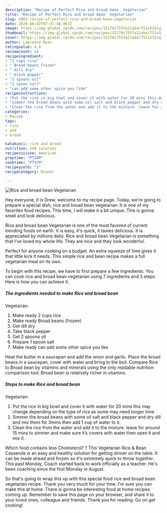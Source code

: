 ```yaml
---
description: "Recipe of Perfect Rice and broad bean  Vegetarian"
title: "Recipe of Perfect Rice and broad bean  Vegetarian"
slug: 2803-recipe-of-perfect-rice-and-broad-bean-vegetarian
date: 2020-06-02T07:37:48.067Z
image: https://img-global.cpcdn.com/recipes/15178c755fa21ab4/751x532cq70/rice-and-broad-bean-vegetarian-recipe-main-photo.jpg
thumbnail: https://img-global.cpcdn.com/recipes/15178c755fa21ab4/751x532cq70/rice-and-broad-bean-vegetarian-recipe-main-photo.jpg
cover: https://img-global.cpcdn.com/recipes/15178c755fa21ab4/751x532cq70/rice-and-broad-bean-vegetarian-recipe-main-photo.jpg
author: Lawrence Ryan
ratingvalue: 4.4
reviewcount: 14
recipeingredient:
- "2 cups rice"
- " Broad beans frozen"
- " dill dry"
- " black pepper"
- "2 spoons oil"
- "1 spoon salt"
- "can add some other spice you like"
recipeinstructions:
- "Put the rice in big bowl and cover it with water for 20 mins this may change depending on the type of rice as some may need longer time"
- "Simmer the broad beans with some oil salt and black pepper and dry dill and mix them for 3mins then add 1 cup of water to it."
- "Clean the rice from the water and add it to the mixture. leave for around 15 mins to simmer and make sure it’s covers with water then open it and mix it."
categories:
- Recipe
tags:
- rice
- and
- broad

katakunci: rice and broad 
nutrition: 149 calories
recipecuisine: American
preptime: "PT28M"
cooktime: "PT47M"
recipeyield: "1"
recipecategory: Dinner

---
```



![Rice and broad bean 
Vegetarian](https://img-global.cpcdn.com/recipes/15178c755fa21ab4/751x532cq70/rice-and-broad-bean-vegetarian-recipe-main-photo.jpg)

Hey everyone, it is Drew, welcome to my recipe page. Today, we're going to prepare a special dish, rice and broad bean 
vegetarian. It is one of my favorites food recipes. This time, I will make it a bit unique. This is gonna smell and look delicious.

Rice and broad bean 
Vegetarian is one of the most favored of current trending foods on earth. It is easy, it's quick, it tastes delicious. It is appreciated by millions daily. Rice and broad bean 
Vegetarian is something that I've loved my whole life. They are nice and they look wonderful.

Perfect for anyone cooking on a budget. An extra squeeze of lime gives it that little kick it needs. This simple rice and bean recipe makes a full vegetarian meal on its own.


To begin with this recipe, we have to first prepare a few ingredients. You can cook rice and broad bean 
vegetarian using 7 ingredients and 3 steps. Here is how you can achieve it.

<!--inarticleads1-->

##### The ingredients needed to make Rice and broad bean 
Vegetarian:

1. Make ready 2 cups rice
1. Make ready  Broad beans (frozen)
1. Get  dill dry
1. Take  black pepper
1. Get 2 spoons oil
1. Prepare 1 spoon salt
1. Make ready can add some other spice you like


Heat the butter in a saucepan and add the onion and garlic. Place the broad beans in a saucepan, cover with water and bring to the boil. Compare Rice to Broad bean by vitamins and minerals using the only readable nutrition comparison tool. Broad bean is relatively richer in vitamins. 

<!--inarticleads2-->

##### Steps to make Rice and broad bean 
Vegetarian:

1. Put the rice in big bowl and cover it with water for 20 mins this may change depending on the type of rice as some may need longer time
1. Simmer the broad beans with some oil salt and black pepper and dry dill and mix them for 3mins then add 1 cup of water to it.
1. Clean the rice from the water and add it to the mixture. leave for around 15 mins to simmer and make sure it’s covers with water then open it and mix it.


Which food contains less Cholesterol? ? This Vegetarian Rice &amp; Bean Casserole is an easy and healthy solution for getting dinner on the table. It can be made ahead and frozen so it&#39;s extremely quick to throw together. This past Monday, Coach started back to work officially as a teacher. He&#39;s been coaching since the first Monday in August. 

So that's going to wrap this up with this special food rice and broad bean 
vegetarian recipe. Thank you very much for your time. I'm sure you can make this at home. There is gonna be interesting food at home recipes coming up. Remember to save this page on your browser, and share it to your loved ones, colleague and friends. Thank you for reading. Go on get cooking!
